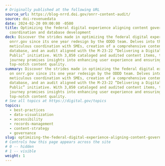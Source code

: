 ```yaml
---
# Originally published at the following URL
source_url: https://blog-nrrd.doi.gov/onrr-content-audit/
source: doi-revenuedata
date: 2024-02-20 09:00:00 -0500
title: Optimizing the federal digital experience aligning content governance
  coordination and database development
deck: Discover the strides made in optimizing the federal digital experience on
  onrr.gov since its one year redesign by the ODDD team. Delves into the
  meticulous coordination with SMEs, creation of a comprehensive content
  database, and an audit aligned with the M-23-22 “Delivering a Digital First
  Public” initiative. With 3,850 cataloged and audited content items, this
  journey promises insights into enhancing user experience and ensuring
  top-notch content quality.
summary: Discover the strides made in optimizing the federal digital experience
  on onrr.gov since its one year redesign by the ODDD team. Delves into the
  meticulous coordination with SMEs, creation of a comprehensive content
  database, and an audit aligned with the M-23-22 “Delivering a Digital First
  Public” initiative. With 3,850 cataloged and audited content items, this
  journey promises insights into enhancing user experience and ensuring
  top-notch content quality.
# See all topics at https://digital.gov/topics
topics:
  - best-practices
  - data-visualization
  - accessibility
  - records-management
  - content-strategy
  - governance
slug: optimizing-the-federal-digital-experience-aligning-content-governance-coordination-and-database-development
# Controls how this page appears across the site
# 0 -- hidden
# 1 -- visible
weight: 1
---
```

